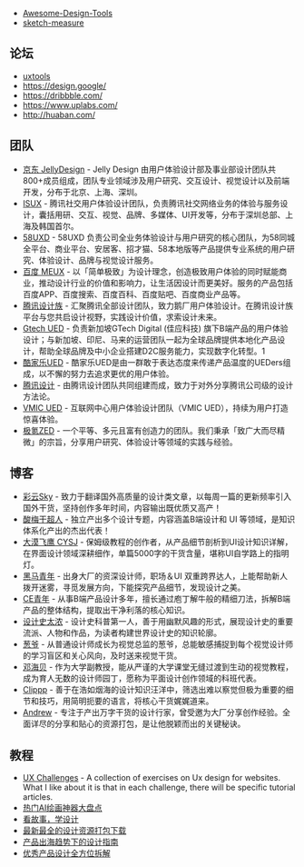 - [Awesome-Design-Tools](https://github.com/LisaDziuba/Awesome-Design-Tools)
- [sketch-measure](https://github.com/utom/sketch-measure)

## 论坛

- [uxtools](https://uxtools.co/)
- https://design.google/
- https://dribbble.com/
- https://www.uplabs.com/
- http://huaban.com/


## 团队

- [京东 JellyDesign](https://www.uisdc.com/team/422839/) - Jelly Design 由用户体验设计部及事业部设计团队共800+成员组成，团队专业领域涉及用户研究、交互设计、视觉设计以及前端开发，分布于北京、上海、深圳。
- [ISUX](https://www.uisdc.com/team/516156/) - 腾讯社交用户体验设计团队，负责腾讯社交网络业务的体验与服务设计，囊括用研、交互、视觉、品牌、多媒体、UI开发等，分布于深圳总部、上海及韩国首尔。
- [58UXD](https://www.uisdc.com/team/426940/) - 58UXD 负责公司全业务体验设计与用户研究的核心团队，为58同城全平台、商业平台、安居客、招才猫、58本地版等产品提供专业系统的用户研究、体验设计、品牌与视觉设计服务。
- [百度 MEUX](https://www.uisdc.com/team/428480/) - 以「简单极致」为设计理念，创造极致用户体验的同时赋能商业，推动设计行业的价值和影响力，让生活因设计而更美好。服务的产品包括百度APP、百度搜索、百度百科、百度贴吧、百度商业产品等。
- [腾讯设计族](https://www.uisdc.com/team/578580/) - 汇聚腾讯全部设计团队，致力鹅厂用户体验设计。在腾讯设计族平台与您共启设计视野，实践设计价值，求索设计未来。
- [Gtech UED](https://www.uisdc.com/team/569013/) - 负责新加坡GTech Digital (佳应科技) 旗下B端产品的用户体验设计；与新加坡、印尼、马来的运营团队一起为全球品牌提供本地化产品设计，帮助全球品牌及中小企业搭建D2C服务能力，实现数字化转型。1
- [酷家乐UED](https://www.uisdc.com/team/435251/) - 酷家乐UED是由一群敢于表达态度来传递产品温度的UEDers组成，以不懈的努力去追求更优的用户体验。
- [腾讯设计](https://www.uisdc.com/team/421320/) - 由腾讯设计团队共同组建而成，致力于对外分享腾讯公司级的设计方法论。
- [VMIC UED](https://www.uisdc.com/team/469077/) - 互联网中心用户体验设计团队（VMIC UED），持续为用户打造惊喜体验。
- [极氪ZED](https://www.uisdc.com/team/563103/) - 一个平等、多元且富有创造力的团队。我们秉承「致广大而尽精微」的宗旨，分享用户研究、体验设计等领域的实践与经验。

## 博客

- [彩云Sky](https://www.uisdc.com/u/369567/) - 致力于翻译国外高质量的设计类文章，以每周一篇的更新频率引入国外干货，坚持创作多年时间，内容输出既优质又高产！
- [酸梅干超人](https://www.uisdc.com/u/73693/) - 独立产出多个设计专题，内容涵盖B端设计和 UI 等领域，是知识体系化产出的杰出代表！
- [大漠飞鹰 CYSJ](https://www.uisdc.com/u/26556/) - 保姆级教程的创作者，从产品细节剖析到UI设计知识详解，在界面设计领域深耕细作，单篇5000字的干货含量，堪称UI自学路上的指明灯。
- [黑马青年](https://www.uisdc.com/u/21727/) - 出身大厂的资深设计师，职场＆UI 双重跨界达人，上能帮助新人拨开迷雾，寻觅发展方向，下能探究产品细节，发现设计之美。
- [CE青年](https://www.uisdc.com/u/252149/) - 从事B端产品设计多年，擅长通过庖丁解牛般的精细刀法，拆解B端产品的整体结构，提取出干净利落的核心知识。
- [设计史太浓](https://www.uisdc.com/u/26606/) - 设计史科普第一人，善于用幽默风趣的形式，展现设计史的重要流派、人物和作品，为读者构建世界设计史的知识轮廓。
- [葱爷](https://www.uisdc.com/u/15455/) - 从普通设计师成长为视觉总监的葱爷，总能敏感捕捉到每个视觉设计师的学习盲区和关心风向，及时送来视觉干货。
- [邓海贝](https://www.uisdc.com/u/105343/) - 作为大学副教授，能从严谨的大学课堂无缝过渡到生动的视觉教程，成为育人无数的设计师园丁，愿称为平面设计创作领域的科班代表。
- [Clippp](https://www.uisdc.com/u/60304/) - 善于在浩如烟海的设计知识汪洋中，筛选出难以察觉但极为重要的细节和技巧，用简明扼要的语言，将核心干货娓娓道来。
- [Andrew](https://www.uisdc.com/u/218291/) - 专注于产出万字干货的设计行家，曾受邀为大厂分享创作经验。全面详尽的分享和贴心的资源打包，是让他脱颖而出的关键秘诀。

## 教程

- [UX Challenges](https://uxtools.co/challenges) - A collection of exercises on Ux design for websites. What I like about it is that in each challenge, there will be specific tutorial articles.
- [热门AI绘画神器大盘点](https://www.uisdc.com/zt/ai-draw)
- [看故事，学设计](https://www.uisdc.com/zt/design-history)
- [最新最全的设计资源打包下载](https://www.uisdc.com/zt/free-resources)
- [产品出海趋势下的设计指南](https://www.uisdc.com/zt/enterprise-design)
- [优秀产品设计全方位拆解](https://www.uisdc.com/zt/product-design)
